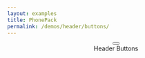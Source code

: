 ```yaml
---
layout: examples
title: PhonePack
permalink: /demos/header/buttons/
---
```


<header class="header header--shadow bg-blue text-white">
        <div class="header__buttons">
		    <button class="button button--m button--icon button--ripple text-white">
		      <i class="icon mdi mdi-menu"></i>
		    </button>
	    </div>
        <div class="header__title">Header Buttons</div>
        <div class="header__buttons">
			<a class="button button--m button--icon button--ripple">
				<i class="icon mdi mdi-magnify"></i>
			</a>
		</div>
</header>
  
